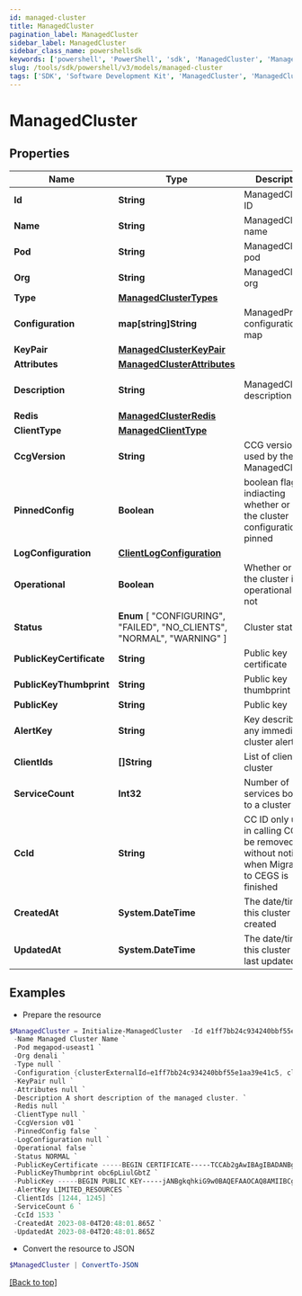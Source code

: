 ```yaml
---
id: managed-cluster
title: ManagedCluster
pagination_label: ManagedCluster
sidebar_label: ManagedCluster
sidebar_class_name: powershellsdk
keywords: ['powershell', 'PowerShell', 'sdk', 'ManagedCluster', 'ManagedCluster'] 
slug: /tools/sdk/powershell/v3/models/managed-cluster
tags: ['SDK', 'Software Development Kit', 'ManagedCluster', 'ManagedCluster']
---
```



# ManagedCluster

## Properties

Name | Type | Description | Notes
------------ | ------------- | ------------- | -------------
**Id** | **String** | ManagedCluster ID | [required]
**Name** | **String** | ManagedCluster name | [optional] 
**Pod** | **String** | ManagedCluster pod | [optional] 
**Org** | **String** | ManagedCluster org | [optional] 
**Type** | [**ManagedClusterTypes**](managed-cluster-types) |  | [optional] 
**Configuration** | **map[string]String** | ManagedProcess configuration map | [optional] 
**KeyPair** | [**ManagedClusterKeyPair**](managed-cluster-key-pair) |  | [optional] 
**Attributes** | [**ManagedClusterAttributes**](managed-cluster-attributes) |  | [optional] 
**Description** | **String** | ManagedCluster description | [optional] [default to "q"]
**Redis** | [**ManagedClusterRedis**](managed-cluster-redis) |  | [optional] 
**ClientType** | [**ManagedClientType**](managed-client-type) |  | [required]
**CcgVersion** | **String** | CCG version used by the ManagedCluster | [required]
**PinnedConfig** | **Boolean** | boolean flag indiacting whether or not the cluster configuration is pinned | [optional] [default to $false]
**LogConfiguration** | [**ClientLogConfiguration**](client-log-configuration) |  | [optional] 
**Operational** | **Boolean** | Whether or not the cluster is operational or not | [optional] [default to $false]
**Status** |  **Enum** [  "CONFIGURING",    "FAILED",    "NO_CLIENTS",    "NORMAL",    "WARNING" ] | Cluster status | [optional] 
**PublicKeyCertificate** | **String** | Public key certificate | [optional] 
**PublicKeyThumbprint** | **String** | Public key thumbprint | [optional] 
**PublicKey** | **String** | Public key | [optional] 
**AlertKey** | **String** | Key describing any immediate cluster alerts | [optional] 
**ClientIds** | **[]String** | List of clients in a cluster | [optional] 
**ServiceCount** | **Int32** | Number of services bound to a cluster | [optional] [default to 0]
**CcId** | **String** | CC ID only used in calling CC, will be removed without notice when Migration to CEGS is finished | [optional] [default to "0"]
**CreatedAt** | **System.DateTime** | The date/time this cluster was created | [optional] 
**UpdatedAt** | **System.DateTime** | The date/time this cluster was last updated | [optional] 

## Examples

- Prepare the resource
```powershell
$ManagedCluster = Initialize-ManagedCluster  -Id e1ff7bb24c934240bbf55e1aa39e41c5 `
 -Name Managed Cluster Name `
 -Pod megapod-useast1 `
 -Org denali `
 -Type null `
 -Configuration {clusterExternalId=e1ff7bb24c934240bbf55e1aa39e41c5, clusterType=sqsCluster, gmtOffset=-5} `
 -KeyPair null `
 -Attributes null `
 -Description A short description of the managed cluster. `
 -Redis null `
 -ClientType null `
 -CcgVersion v01 `
 -PinnedConfig false `
 -LogConfiguration null `
 -Operational false `
 -Status NORMAL `
 -PublicKeyCertificate -----BEGIN CERTIFICATE-----TCCAb2gAwIBAgIBADANBgkqhkiG9w0BAQsFADAuMQ0wCwYDVQQD-----END CERTIFICATE----- `
 -PublicKeyThumbprint obc6pLiulGbtZ `
 -PublicKey -----BEGIN PUBLIC KEY-----jANBgkqhkiG9w0BAQEFAAOCAQ8AMIIBCgKCAQEA3WgnsxP52MDgBTfHR+5n4-----END PUBLIC KEY----- `
 -AlertKey LIMITED_RESOURCES `
 -ClientIds [1244, 1245] `
 -ServiceCount 6 `
 -CcId 1533 `
 -CreatedAt 2023-08-04T20:48:01.865Z `
 -UpdatedAt 2023-08-04T20:48:01.865Z
```

- Convert the resource to JSON
```powershell
$ManagedCluster | ConvertTo-JSON
```


[[Back to top]](#) 

